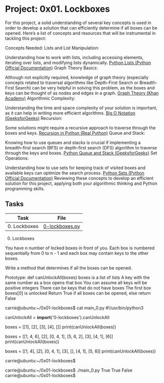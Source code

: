 # Project: 0x01. Lockboxes

For this project, a solid understanding of several key concepts is used in order to develop a solution that can efficiently determine if all boxes can be opened. Here’s a list of concepts and resources that will be instrumental in tackling this project:

Concepts Needed:
Lists and List Manipulation:

Understanding how to work with lists, including accessing elements, iterating over lists, and modifying lists dynamically.
[Python Lists (Python Official Documentation)](https://intranet.alxswe.com/rltoken/TtGNy9p1p1d0O5G1rdY1Aw)
Graph Theory Basics:

Although not explicitly required, knowledge of graph theory (especially concepts related to traversal algorithms like Depth-First Search or Breadth-First Search) can be very helpful in solving this problem, as the boxes and keys can be thought of as nodes and edges in a graph.
[Graph Theory (Khan Academy)](https://intranet.alxswe.com/rltoken/eVcYI8g-6nF0Na46xnRdhw)
Algorithmic Complexity:

Understanding the time and space complexity of your solution is important, as it can help in writing more efficient algorithms.
[Big O Notation (GeeksforGeeks)](https://intranet.alxswe.com/rltoken/01qym1qAJUkLrb47PvqnKg)
Recursion:

Some solutions might require a recursive approach to traverse through the boxes and keys.
[Recursion in Python (Real Python)](https://intranet.alxswe.com/rltoken/zpEuvv0l9EHohIx-HwiAAA)
Queue and Stack:

Knowing how to use queues and stacks is crucial if implementing a breadth-first search (BFS) or depth-first search (DFS) algorithm to traverse through the keys and boxes.
[Python Queue and Stack (GeeksforGeeks)](https://intranet.alxswe.com/rltoken/CQLm4RJrdwyo2DAcNCtwIA)
Set Operations:

Understanding how to use sets for keeping track of visited boxes and available keys can optimize the search process.
[Python Sets (Python Official Documentation)](https://intranet.alxswe.com/rltoken/zkmtaPqAbKyxx41kRw7ulA)
Reviewing these concepts to develop an efficient solution for this project, applying both your algorithmic thinking and Python programming skills.


## Tasks

| Task | File |
| ---- | ---- |
| 0. Lockboxes | [0-lockboxes.py](./0-lockboxes.py) |

0. Lockboxes

You have n number of locked boxes in front of you. Each box is numbered sequentially from 0 to n - 1 and each box may contain keys to the other boxes.

Write a method that determines if all the boxes can be opened.

Prototype: def canUnlockAll(boxes)
boxes is a list of lists
A key with the same number as a box opens that box
You can assume all keys will be positive integers
There can be keys that do not have boxes
The first box boxes[0] is unlocked
Return True if all boxes can be opened, else return False

carrie@ubuntu:~/0x01-lockboxes$ cat main_0.py
#!/usr/bin/python3

canUnlockAll = __import__('0-lockboxes').canUnlockAll

boxes = [[1], [2], [3], [4], []]
print(canUnlockAll(boxes))

boxes = [[1, 4, 6], [2], [0, 4, 1], [5, 6, 2], [3], [4, 1], [6]]
print(canUnlockAll(boxes))

boxes = [[1, 4], [2], [0, 4, 1], [3], [], [4, 1], [5, 6]]
print(canUnlockAll(boxes))

carrie@ubuntu:~/0x01-lockboxes$

carrie@ubuntu:~/0x01-lockboxes$ ./main_0.py
True
True
False
carrie@ubuntu:~/0x01-lockboxes$
